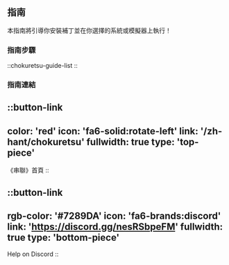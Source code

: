 ## 指南
本指南將引導你安裝補丁並在你選擇的系統或模擬器上執行！

### 指南步驟
::chokuretsu-guide-list
::

### 指南連結
::button-link
---
color: 'red'
icon: 'fa6-solid:rotate-left'
link: '/zh-hant/chokuretsu'
fullwidth: true
type: 'top-piece'
---
《串聯》首頁
::

::button-link
---
rgb-color: '#7289DA'
icon: 'fa6-brands:discord'
link: 'https://discord.gg/nesRSbpeFM'
fullwidth: true
type: 'bottom-piece'
---
Help on Discord
::